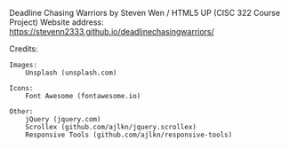 Deadline Chasing Warriors by Steven Wen / HTML5 UP (CISC 322 Course Project)
Website address: https://stevenn2333.github.io/deadlinechasingwarriors/


Credits:

	Images:
		Unsplash (unsplash.com)

	Icons:
		Font Awesome (fontawesome.io)

	Other:
		jQuery (jquery.com)
		Scrollex (github.com/ajlkn/jquery.scrollex)
		Responsive Tools (github.com/ajlkn/responsive-tools)
